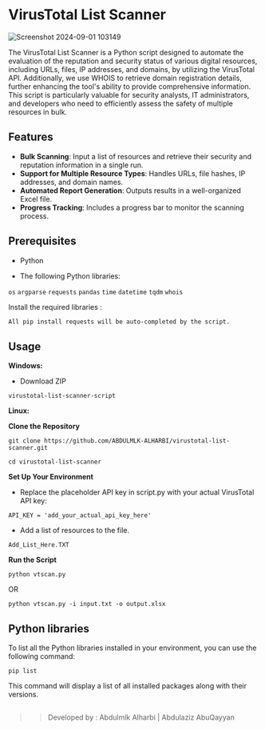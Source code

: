# VirusTotal List Scanner

![Screenshot 2024-09-01 103149](https://github.com/user-attachments/assets/6fc6a921-4479-4406-ba5e-fb7df9aeb528)

The VirusTotal List Scanner is a Python script designed to automate the evaluation of the reputation and security status of various digital resources, including URLs, files, IP addresses, and domains, by utilizing the VirusTotal API. Additionally, we use WHOIS to retrieve domain registration details, further enhancing the tool's ability to provide comprehensive information. This script is particularly valuable for security analysts, IT administrators, and developers who need to efficiently assess the safety of multiple resources in bulk.

## Features

- **Bulk Scanning**: Input a list of resources and retrieve their security and reputation information in a single run.
- **Support for Multiple Resource Types**: Handles URLs, file hashes, IP addresses, and domain names.
- **Automated Report Generation**: Outputs results in a well-organized Excel file.
- **Progress Tracking**: Includes a progress bar to monitor the scanning process.

## Prerequisites

- Python
  
- The following Python libraries:
  
`os`
`argparse`
`requests`
`pandas`
`time`
`datetime`
`tqdm`
`whois`


Install the required libraries :

```bash
All pip install requests will be auto-completed by the script.

```
## Usage
**Windows:** 
- Download ZIP 

```
virustotal-list-scanner-script
```

**Linux:**

**Clone the Repository**
```
git clone https://github.com/ABDULMLK-ALHARBI/virustotal-list-scanner.git
```
```
cd virustotal-list-scanner
```


**Set Up Your Environment**

- Replace the placeholder API key in script.py with your actual VirusTotal API key:
```
API_KEY = 'add_your_actual_api_key_here'
```

- Add a list of resources to the file.  

```
Add_List_Here.TXT 
```

**Run the Script**
```
python vtscan.py 
```
OR
```
python vtscan.py -i input.txt -o output.xlsx
```

## Python libraries 
To list all the Python libraries installed in your environment, you can use the following command:

```
pip list
```
This command will display a list of all installed packages along with their versions.



##
>> Developed by : Abdulmlk Alharbi | Abdulaziz AbuQayyan 
